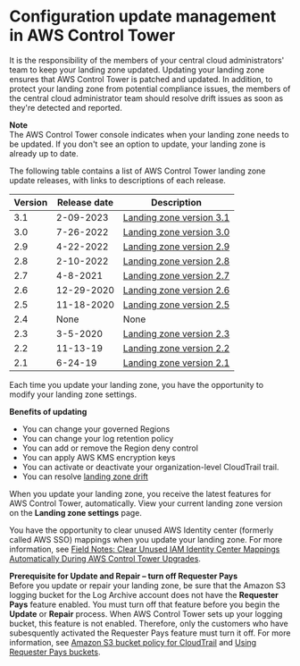 # Configuration update management in AWS Control Tower<a name="configuration-updates"></a>

It is the responsibility of the members of your central cloud administrators' team to keep your landing zone updated\. Updating your landing zone ensures that AWS Control Tower is patched and updated\. In addition, to protect your landing zone from potential compliance issues, the members of the central cloud administrator team should resolve drift issues as soon as they're detected and reported\.

**Note**  
 The AWS Control Tower console indicates when your landing zone needs to be updated\. If you don't see an option to update, your landing zone is already up to date\.

The following table contains a list of AWS Control Tower landing zone update releases, with links to descriptions of each release\.


| **Version** | Release date | Description | 
| --- | --- | --- | 
| 3\.1 | 2\-09\-2023 | [Landing zone version 3\.1](2023-all.md#lz-3-1) | 
| 3\.0 | 7\-26\-2022 | [Landing zone version 3\.0](2022-all.md#version-3.0) | 
| 2\.9 | 4\-22\-2022 | [Landing zone version 2\.9](2022-all.md#version-2.9) | 
| 2\.8 | 2\-10\-2022 | [Landing zone version 2\.8](2022-all.md#version-2.8) | 
| 2\.7 | 4\-8\-2021 | [Landing zone version 2\.7](https://docs.aws.amazon.com/controltower/latest/userguide/2021-all.html#version-2.7) | 
| 2\.6 | 12\-29\-2020 | [Landing zone version 2\.6](https://docs.aws.amazon.com/controltower/latest/userguide/January-June-2020.html#config-aggregator-12-2020) | 
| 2\.5 | 11\-18\-2020 | [Landing zone version 2\.5](https://docs.aws.amazon.com/controltower/latest/userguide/January-June-2020.html#region-expansion-11-19-20)  | 
| 2\.4 | None | None | 
| 2\.3 | 3\-5\-2020 | [Landing zone version 2\.3](https://docs.aws.amazon.com/controltower/latest/userguide/January-June-2020.html#Available_in_Sydney) | 
| 2\.2 | 11\-13\-19 | [Landing zone version 2\.2](https://docs.aws.amazon.com/controltower/latest/userguide/January-December-2019.html#Version-2-2)  | 
| 2\.1 | 6\-24\-19 | [Landing zone version 2\.1](https://docs.aws.amazon.com/controltower/latest/userguide/January-December-2019.html#Version-2-1) | 

Each time you update your landing zone, you have the opportunity to modify your landing zone settings\.

**Benefits of updating**
+ You can change your governed Regions
+ You can change your log retention policy
+ You can add or remove the Region deny control
+ You can apply AWS KMS encryption keys
+ You can activate or deactivate your organization\-level CloudTrail trail\.
+ You can resolve [landing zone drift](governance-drift.md)

When you update your landing zone, you receive the latest features for AWS Control Tower, automatically\. View your current landing zone version on the **Landing zone settings** page\.

You have the opportunity to clear unused AWS Identity center \(formerly called AWS SSO\) mappings when you update your landing zone\. For more information, see [Field Notes: Clear Unused IAM Identity Center Mappings Automatically During AWS Control Tower Upgrades](http://aws.amazon.com/blogs/architecture/field-notes-clear-unused-aws-sso-mappings-automatically-during-aws-control-tower-upgrades/)\.

**Prerequisite for Update and Repair – turn off Requester Pays**  
Before you update or repair your landing zone, be sure that the Amazon S3 logging bucket for the Log Archive account does not have the **Requester Pays** feature enabled\. You must turn off that feature before you begin the **Update** or **Repair** process\. When AWS Control Tower sets up your logging bucket, this feature is not enabled\. Therefore, only the customers who have subesquently activated the Requester Pays feature must turn it off\. For more information, see [Amazon S3 bucket policy for CloudTrail](https://docs.aws.amazon.com/awscloudtrail/latest/userguide/create-s3-bucket-policy-for-cloudtrail.html) and [Using Requester Pays buckets](https://docs.aws.amazon.com/AmazonS3/latest/userguide/RequesterPaysBuckets.html)\.